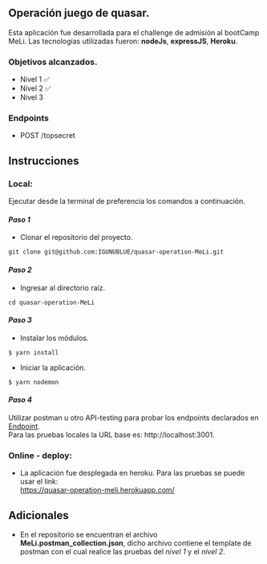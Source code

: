 ## Operación juego de quasar.

Esta aplicación fue desarrollada para el challenge de admisión al bootCamp MeLi.
Las tecnologías utilizadas fueron: **nodeJs**, **expressJS**, **Heroku**.

### Objetivos alcanzados.

- Nivel 1 ✅
- Nivel 2 ✅
- Nivel 3

### Endpoints

- POST /topsecret

<!-- - POST /topsecret_split -->
<!-- - GET /topsecret_split -->

## Instrucciones

### Local:

Ejecutar desde la terminal de preferencia los comandos a continuación.

#### _Paso 1_

- Clonar el repositorio del proyecto.

```termina
git clone git@github.com:IGUNUBLUE/quasar-operation-MeLi.git
```

#### _Paso 2_

- Ingresar al directorio raíz.

```termina
cd quasar-operation-MeLi
```

#### _Paso 3_

- Instalar los módulos.

```terminal
$ yarn install
```

- Iniciar la aplicación.

```terminal
$ yarn nodemon
```

#### _Paso 4_

Utilizar postman u otro API-testing para probar los endpoints declarados en [Endpoint](https://github.com/IGUNUBLUE/quasar-operation-MeLi#endpoints).</br>
Para las pruebas locales la URL base es: http://localhost:3001.

### Online - deploy:

- La aplicación fue desplegada en heroku. Para las pruebas se puede usar el link:</br>
https://quasar-operation-meli.herokuapp.com/

## Adicionales

- En el repositorio se encuentran el archivo **MeLi.postman_collection.json**, dicho archivo contiene el template de postman con el cual realice las pruebas del _nivel 1_ y el _nivel 2_.
